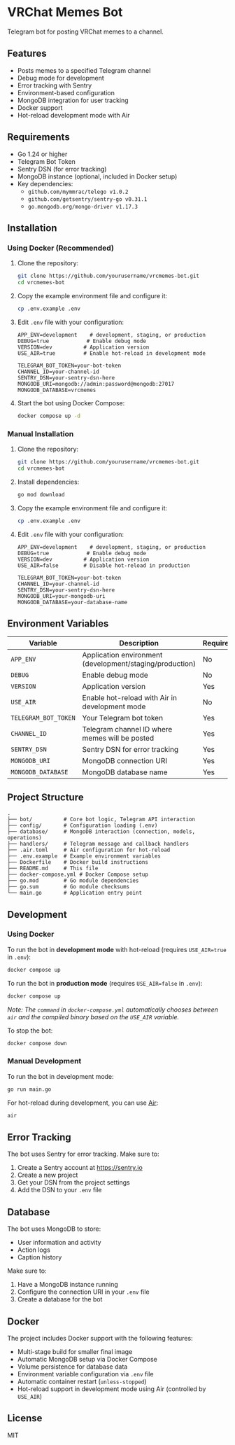 # VRChat Memes Bot

Telegram bot for posting VRChat memes to a channel.

## Features

- Posts memes to a specified Telegram channel
- Debug mode for development
- Error tracking with Sentry
- Environment-based configuration
- MongoDB integration for user tracking
- Docker support
- Hot-reload development mode with Air

## Requirements

- Go 1.24 or higher
- Telegram Bot Token
- Sentry DSN (for error tracking)
- MongoDB instance (optional, included in Docker setup)
- Key dependencies:
  - `github.com/mymmrac/telego v1.0.2`
  - `github.com/getsentry/sentry-go v0.31.1`
  - `go.mongodb.org/mongo-driver v1.17.3`

## Installation

### Using Docker (Recommended)

1. Clone the repository:

    ```bash
    git clone https://github.com/yourusername/vrcmemes-bot.git
    cd vrcmemes-bot
    ```

2. Copy the example environment file and configure it:

    ```bash
    cp .env.example .env
    ```

3. Edit `.env` file with your configuration:

    ```env
    APP_ENV=development    # development, staging, or production
    DEBUG=true            # Enable debug mode
    VERSION=dev          # Application version
    USE_AIR=true         # Enable hot-reload in development mode

    TELEGRAM_BOT_TOKEN=your-bot-token
    CHANNEL_ID=your-channel-id
    SENTRY_DSN=your-sentry-dsn-here
    MONGODB_URI=mongodb://admin:password@mongodb:27017
    MONGODB_DATABASE=vrcmemes
    ```

4. Start the bot using Docker Compose:

    ```bash
    docker compose up -d
    ```

### Manual Installation

1. Clone the repository:

    ```bash
    git clone https://github.com/yourusername/vrcmemes-bot.git
    cd vrcmemes-bot
    ```

2. Install dependencies:

    ```bash
    go mod download
    ```

3. Copy the example environment file and configure it:

    ```bash
    cp .env.example .env
    ```

4. Edit `.env` file with your configuration:

    ```env
    APP_ENV=development    # development, staging, or production
    DEBUG=true            # Enable debug mode
    VERSION=dev          # Application version
    USE_AIR=false        # Disable hot-reload in production

    TELEGRAM_BOT_TOKEN=your-bot-token
    CHANNEL_ID=your-channel-id
    SENTRY_DSN=your-sentry-dsn-here
    MONGODB_URI=your-mongodb-uri
    MONGODB_DATABASE=your-database-name
    ```

## Environment Variables

| Variable | Description | Required | Default |
|----------|-------------|----------|---------|
| `APP_ENV` | Application environment (development/staging/production) | No | development |
| `DEBUG` | Enable debug mode | No | false |
| `VERSION` | Application version | Yes | - |
| `USE_AIR` | Enable hot-reload with Air in development mode | No | false |
| `TELEGRAM_BOT_TOKEN` | Your Telegram bot token | Yes | - |
| `CHANNEL_ID` | Telegram channel ID where memes will be posted | Yes | - |
| `SENTRY_DSN` | Sentry DSN for error tracking | Yes | - |
| `MONGODB_URI` | MongoDB connection URI | Yes | - |
| `MONGODB_DATABASE` | MongoDB database name | Yes | - |

## Project Structure

```
.
├── bot/          # Core bot logic, Telegram API interaction
├── config/       # Configuration loading (.env)
├── database/     # MongoDB interaction (connection, models, operations)
├── handlers/     # Telegram message and callback handlers
├── .air.toml     # Air configuration for hot-reload
├── .env.example  # Example environment variables
├── Dockerfile    # Docker build instructions
├── README.md     # This file
├── docker-compose.yml # Docker Compose setup
├── go.mod        # Go module dependencies
├── go.sum        # Go module checksums
└── main.go       # Application entry point
```

## Development

### Using Docker

To run the bot in **development mode** with hot-reload (requires `USE_AIR=true` in `.env`):

```bash
docker compose up
```

To run the bot in **production mode** (requires `USE_AIR=false` in `.env`):

```bash
docker compose up
```

*Note: The `command` in `docker-compose.yml` automatically chooses between `air` and the compiled binary based on the `USE_AIR` variable.*

To stop the bot:

```bash
docker compose down
```

### Manual Development

To run the bot in development mode:

```bash
go run main.go
```

For hot-reload during development, you can use [Air](https://github.com/air-verse/air):

```bash
air
```

## Error Tracking

The bot uses Sentry for error tracking. Make sure to:

1. Create a Sentry account at <https://sentry.io>
2. Create a new project
3. Get your DSN from the project settings
4. Add the DSN to your `.env` file

## Database

The bot uses MongoDB to store:

- User information and activity
- Action logs
- Caption history

Make sure to:

1. Have a MongoDB instance running
2. Configure the connection URI in your `.env` file
3. Create a database for the bot

## Docker

The project includes Docker support with the following features:

- Multi-stage build for smaller final image
- Automatic MongoDB setup via Docker Compose
- Volume persistence for database data
- Environment variable configuration via `.env` file
- Automatic container restart (`unless-stopped`)
- Hot-reload support in development mode using Air (controlled by `USE_AIR`)

## License

MIT
